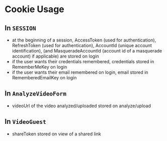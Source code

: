 # Cookie Usage

## In `SESSION`
- at the beginning of a session, AccessToken (used for authentication), RefreshToken (used for authentication), AccountId (unique account identification), (and MasqueradeAccountId (account id of a masquerade account) if applicable) are stored on login
- if the user wants their credentials remembered, credentials stored in RememberMeKey on login
- if the user wants their email remembered on login, email stored in RememberedEmailKey on login

## In `AnalyzeVideoForm`
- videoUrl of the video analyzed/uploaded stored on analyze/upload

## In `VideoGuest`
- shareToken stored on view of a shared link